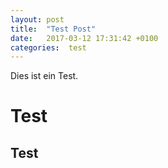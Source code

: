```yaml
---
layout: post
title:  "Test Post"
date:   2017-03-12 17:31:42 +0100
categories:  test
---
```

Dies ist ein Test.

# Test
## Test
